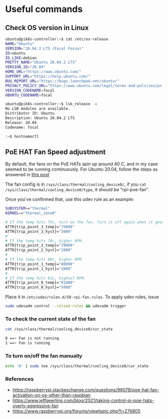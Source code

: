 # Useful commands

## Check OS version in Linux

```bash
ubuntu@pik8s-controller:~$ cat /etc/os-release
NAME="Ubuntu"
VERSION="20.04.2 LTS (Focal Fossa)"
ID=ubuntu
ID_LIKE=debian
PRETTY_NAME="Ubuntu 20.04.2 LTS"
VERSION_ID="20.04"
HOME_URL="https://www.ubuntu.com/"
SUPPORT_URL="https://help.ubuntu.com/"
BUG_REPORT_URL="https://bugs.launchpad.net/ubuntu/"
PRIVACY_POLICY_URL="https://www.ubuntu.com/legal/terms-and-policies/privacy-policy"
VERSION_CODENAME=focal
UBUNTU_CODENAME=focal
```

```bash
ubuntu@pik8s-controller:~$ lsb_release -a
No LSB modules are available.
Distributor ID: Ubuntu
Description: Ubuntu 20.04.2 LTS
Release: 20.04
Codename: focal
```

```bash
:~$ hostnamectl
```

## PoE HAT Fan Speed adjustment

By default, the fans on the PoE HATs spin up around 40 C, and in my case seemed to be running continuously. 
For Ubuntu 20.04, follow the steps as answered in [this post](https://raspberrypi.stackexchange.com/a/112094)

The fan config is in `/sys/class/thermal/cooling_device0/`, if you `cat /sys/class/thermal/cooling_device0/type`, it should be "rpi-poe-fan".

Once you've confirmed that, use this udev rule as an example:

```bash
SUBSYSTEM=="thermal"
KERNEL=="thermal_zone0"

# If the temp hits 75c, turn on the fan. Turn it off again when it goes back down to 70.
ATTR{trip_point_3_temp}="75000"
ATTR{trip_point_3_hyst}="5000"
#
# If the temp hits 78c, higher RPM.
ATTR{trip_point_2_temp}="78000"
ATTR{trip_point_2_hyst}="2000"
#
# If the temp hits 80c, higher RPM.
ATTR{trip_point_1_temp}="80000"
ATTR{trip_point_1_hyst}="2000"
#
# If the temp hits 81c, highest RPM.
ATTR{trip_point_0_temp}="81000"
ATTR{trip_point_0_hyst}="5000"
```

Place it in `/etc/udev/rules.d/50-rpi-fan.rules`. To apply udev rules, issue

```bash
sudo udevadm control --reload-rules && udevadm trigger
```

### To check the current state of the fan

```bash
cat /sys/class/thermal/cooling_device0/cur_state
```

```bash
0 ==> Fan is not running
1 ==> Fan is running
```

### To turn on/off the fan manually

```bash
echo '0' | sudo tee /sys/class/thermal/cooling_device0/cur_state
```

### References

- <https://raspberrypi.stackexchange.com/questions/98078/poe-hat-fan-activation-on-os-other-than-raspbian>
- <https://www.jeffgeerling.com/blog/2021/taking-control-pi-poe-hats-overly-aggressive-fan>
- <https://www.raspberrypi.org/forums/viewtopic.php?t=276805>
